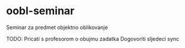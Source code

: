 # oobl-seminar
Seminar za predmet objektno oblikovanje

TODO:
	Pricati s profesorom o obujmu zadatka
	Dogovoriti sljedeci sync